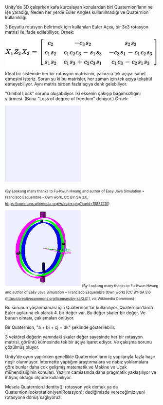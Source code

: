 Unity'de 3D çalışırken kafa kurcalayan konulardan biri 
Quaternion'ların ne işe yaradığı,
Neden her yerde Euler Angles kullanılmadığı ve Quaternion kullanıldığı.

3 Boyutlu rotasyon belirtmek için kullanılan Euler Açısı, 
bir 3x3 rotasyon matrisi ile ifade edilebiliyor. Örnek:

![Euler Açısı](/euler%20angle.svg)

İdeal bir sistemde her bir rotasyon matrisinin, yalnızca tek açıya isabet etmesini isteriz.
Sorun şu ki bu matrisler, her zaman için tek açıya tekabül etmeyebiliyor.
Aynı matris birden fazla açıya denk gelebiliyor. 

"Gimbal Lock" sorunu oluşabiliyor. İki eksenin çakışıp bağımsızlığını yitirmesi.
(Buna "Loss of degree of freedom" deniyor.) Örnek:

![Gimbal Lock'a uğrayan uçak](/Gimbal_lock_airplanebyLookang.gif)

<sub>(By Lookang many thanks to Fu-Kwun Hwang and author of Easy Java Simulation = Francisco Esquembre - Own work, CC BY-SA 3.0, https://commons.wikimedia.org/w/index.php?curid=15837410) </sub>

![Gimbal Lock teorik gösterim](/gimballock.gif)
<sub> (By Lookang many thanks to Fu-Kwun Hwang and author of Easy Java Simulation = Francisco Esquembre (Own work) [CC BY-SA 3.0 (https://creativecommons.org/licenses/by-sa/3.0)], via Wikimedia Commons) </sub>

Bu sorunun yaşanmaması için Quaternion'lar kullanılıyor. 
Quaternion'larda Euler açılarına ek olarak 4. bir değer var. 
Bu değer skaler bir değer. Ve bunun olması, çakışmaları önlüyor.

Bir Quaternion, "a + bi + cj + dk" şeklinde gösterilebilir.

3 vektörel değerin yanındaki skaler değer sayesinde 
her bir rotasyon matrisi, görüntü kümesinde tek bir açıya işaret ediyor.
Ve çakışma sorunu çözülmüş oluyor.

Unity'de oyun yapılırken genellikle Quaternion'ların iç 
yapılarıyla fazla haşır neşir olunmuyor. İnternette yaptığım 
araştırmalara ve nabız yoklamalara göre bunlar daha çok 
gelişmiş matematik ve Makine ve Uçak mühendisliğinin konuları. 
Yazılım camiasında daha pragmatik yaklaşılıyor 
ve ihtiyaç olduğu ölçüde kullanılıyor.

Mesela Quaternion.Identity(); rotasyon yok demek
ya da 
Quaternion.lookrotation(yeniRotasyon); dediğimizde 
vereceğimiz yeni rotasyona dönüş sağlıyoruz.


